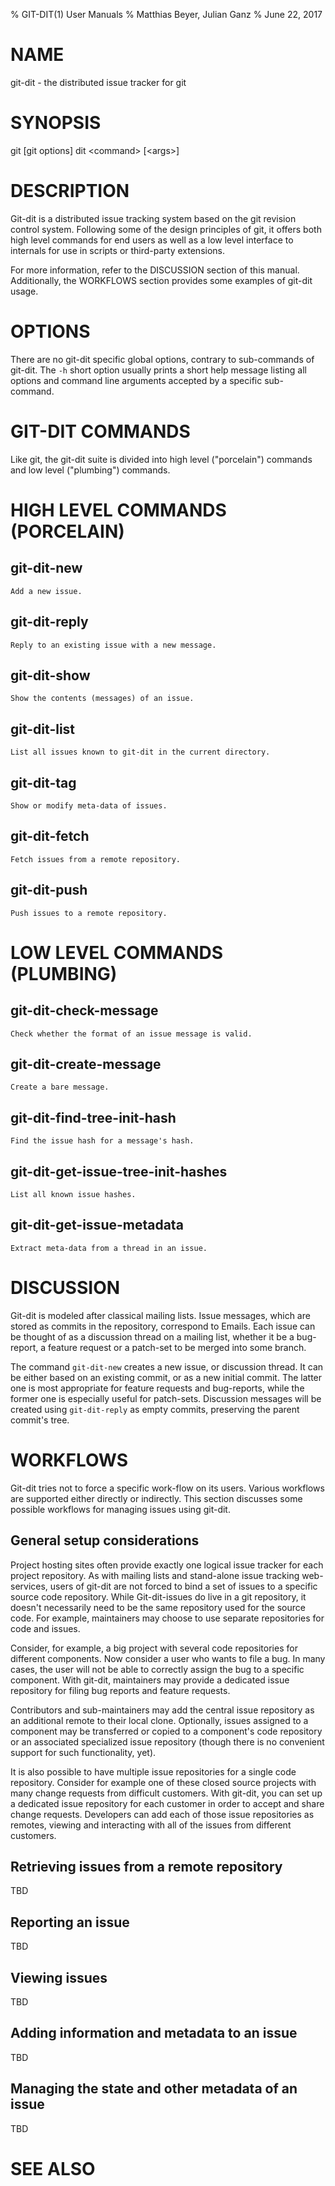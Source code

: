 % GIT-DIT(1) User Manuals
% Matthias Beyer, Julian Ganz
% June 22, 2017

# NAME

git-dit - the distributed issue tracker for git


# SYNOPSIS

git [git options] dit \<command\> [\<args\>]


# DESCRIPTION

Git-dit is a distributed issue tracking system based on the git revision
control system.
Following some of the design principles of git, it offers both high level
commands for end users as well as a low level interface to internals for use in
scripts or third-party extensions.

For more information, refer to the DISCUSSION section of this manual.
Additionally, the WORKFLOWS section provides some examples of git-dit usage.


# OPTIONS

There are no git-dit specific global options, contrary to sub-commands of
git-dit.
The `-h` short option usually prints a short help message listing all options
and command line arguments accepted by a specific sub-command.


# GIT-DIT COMMANDS

Like git, the git-dit suite is divided into high level ("porcelain") commands
and low level ("plumbing") commands.


# HIGH LEVEL COMMANDS (PORCELAIN)

## git-dit-new
    Add a new issue.

## git-dit-reply
    Reply to an existing issue with a new message.

## git-dit-show
    Show the contents (messages) of an issue.

## git-dit-list
    List all issues known to git-dit in the current directory.

## git-dit-tag
    Show or modify meta-data of issues.

## git-dit-fetch
    Fetch issues from a remote repository.

## git-dit-push
    Push issues to a remote repository.


# LOW LEVEL COMMANDS (PLUMBING)

## git-dit-check-message
    Check whether the format of an issue message is valid.

## git-dit-create-message
    Create a bare message.

## git-dit-find-tree-init-hash
    Find the issue hash for a message's hash.

## git-dit-get-issue-tree-init-hashes
    List all known issue hashes.

## git-dit-get-issue-metadata
    Extract meta-data from a thread in an issue.


# DISCUSSION

Git-dit is modeled after classical mailing lists.
Issue messages, which are stored as commits in the repository, correspond to
Emails.
Each issue can be thought of as a discussion thread on a mailing list, whether
it be a bug-report, a feature request or a patch-set to be merged into some
branch.

The command `git-dit-new` creates a new issue, or discussion thread.
It can be either based on an existing commit, or as a new initial commit.
The latter one is most appropriate for feature requests and bug-reports, while
the former one is especially useful for patch-sets.
Discussion messages will be created using `git-dit-reply` as empty commits,
preserving the parent commit's tree.


# WORKFLOWS

Git-dit tries not to force a specific work-flow on its users.
Various workflows are supported either directly or indirectly.
This section discusses some possible workflows for managing issues using
git-dit.

## General setup considerations

Project hosting sites often provide exactly one logical issue tracker for each
project repository.
As with mailing lists and stand-alone issue tracking web-services, users of
git-dit are not forced to bind a set of issues to a specific source code
repository.
While Git-dit-issues do live in a git repository, it doesn't necessarily need to
be the same repository used for the source code.
For example, maintainers may choose to use separate repositories for code and
issues.

Consider, for example, a big project with several code repositories for
different components.
Now consider a user who wants to file a bug.
In many cases, the user will not be able to correctly assign the bug to a
specific component.
With git-dit, maintainers may provide a dedicated issue repository for filing
bug reports and feature requests.

Contributors and sub-maintainers may add the central issue repository as an
additional remote to their local clone.
Optionally, issues assigned to a component may be transferred or copied to a
component's code repository or an associated specialized issue repository
(though there is no convenient support for such functionality, yet).

It is also possible to have multiple issue repositories for a single code
repository.
Consider for example one of these closed source projects with many change
requests from difficult customers.
With git-dit, you can set up a dedicated issue repository for each customer in
order to accept and share change requests.
Developers can add each of those issue repositories as remotes, viewing and
interacting with all of the issues from different customers.

## Retrieving issues from a remote repository

TBD

## Reporting an issue

TBD

## Viewing issues

TBD

## Adding information and metadata to an issue

TBD

## Managing the state and other metadata of an issue

TBD


# SEE ALSO

